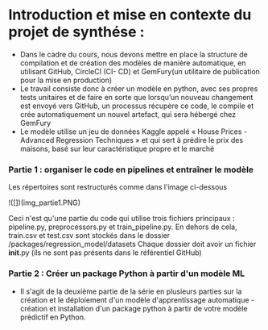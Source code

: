 # Introduction et mise en contexte du projet de synthése :
* Dans le cadre du cours, nous devons mettre en place la structure de compilation et de création des
modèles de manière automatique, en utilisant GitHub, CircleCI (CI- CD) et GemFury(un utilitaire de
publication pour la mise en production)
* Le travail consiste donc à créer un modèle en python, avec ses propres tests unitaires et de faire en sorte
que lorsqu’un nouveau changement est envoyé vers GitHub, un processus récupère ce code, le compile
et crée automatiquement un nouvel artefact, qui sera hébergé chez GemFury
* Le modèle utilise un jeu de données Kaggle appelé « House Prices - Advanced Regression Techniques
» et qui sert à prédire le prix des maisons, basé sur leur caractéristique propre et le marché
### Partie 1 : organiser le code en pipelines et entraîner le modèle
Les répertoires sont restructurés comme dans l'image ci-dessous

!([])(img_partie1.PNG)


Ceci n'est qu'une partie du code qui utilise trois fichiers principaux : pipeline.py, preprocessors.py et train_pipeline.py. En dehors de cela, train.csv et test.csv sont stockés dans le dossier /packages/regression_model/datasets
Chaque dossier doit avoir un fichier __init__.py (ils ne sont pas présents dans le référentiel GitHub)

### Partie 2 : Créer un package Python à partir d'un modèle ML

* Il s'agit de la deuxième partie de la série en plusieurs parties sur la création et le déploiement d'un modèle d'apprentissage automatique - création et installation d'un package python à partir de votre modèle prédictif en Python.
